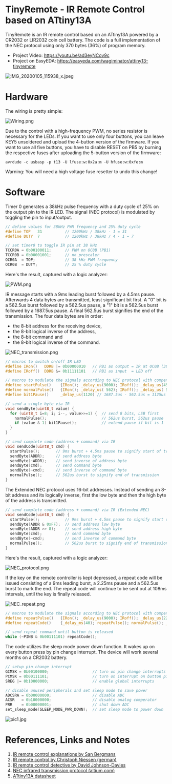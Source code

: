 # TinyRemote - IR Remote Control based on ATtiny13A
TinyRemote is an IR remote control based on an ATtiny13A powered by a CR2032 or LIR2032 coin cell battery. The code is a full implementation of the NEC protocol using only 370 bytes (36%) of program memory.

- Project Video: https://youtu.be/ad3eyNCov9c
- Project on EasyEDA: https://easyeda.com/wagiminator/attiny13-tinyremote

![IMG_20200105_115938_x.jpeg](https://image.easyeda.com/pullimage/VIS5ZlaEejDmMenv7sVxYe85p3RsQkphLDLCliZ2.jpeg)

# Hardware
The wiring is pretty simple:

![Wiring.png](https://github.com/wagiminator/ATtiny13-TinyRemote/blob/master/documentation/TinyRemote_wiring.png)

Due to the control with a high-frequency PWM, no series resistor is necessary for the LEDs. If you want to use only four buttons, you can leave KEY5 unsoldered and upload the 4-button version of the firmware. If you want to use all five buttons, you have to disable RESET on PB5 by burning the respective fuses after uploading the 5-button version of the firmware:

```
avrdude -c usbasp -p t13 -U lfuse:w:0x2a:m -U hfuse:w:0xfe:m
```

Warning: You will need a high voltage fuse resetter to undo this change!

# Software
Timer 0 generates a 38kHz pulse frequency with a duty cycle of 25% on the output pin to the IR LED. The signal (NEC protocol) is modulated by toggling the pin to input/output.

```c
// define values for 38kHz PWM frequency and 25% duty cycle
#define TOP   31          // 1200kHz / 38kHz - 1 = 31
#define DUTY  7           // 1200kHz / 38kHz / 4 - 1 = 7

// set timer0 to toggle IR pin at 38 kHz
TCCR0A = 0b00100011;      // PWM on OC0B (PB1)
TCCR0B = 0b00001001;      // no prescaler
OCR0A  = TOP;             // 38 kHz PWM frequency
OCR0B  = DUTY;            // 25 % duty cycle
```

Here's the result, captured with a logic analyzer:

![PWM.png](https://github.com/wagiminator/ATtiny13-TinyRemote/blob/master/documentation/TinyRemote_PWM.png)

IR message starts with a 9ms leading burst followed by a 4.5ms pause. Afterwards 4 data bytes are transmitted, least significant bit first. A "0" bit is a 562.5us burst followed by a 562.5us pause, a "1" bit is a 562.5us burst followed by a 1687.5us pause. A final 562.5us burst signifies the end of the transmission. The four data bytes are in order:
- the 8-bit address for the receiving device,
- the 8-bit logical inverse of the address,
- the 8-bit command and
- the 8-bit logical inverse of the command.

![NEC_transmission.png](https://techdocs.altium.com/sites/default/files/wiki_attachments/296329/NECMessageFrame.png)

```c
// macros to switch on/off IR LED
#define IRon()   DDRB |= 0b00000010   // PB1 as output = IR at OC0B (38 kHz)
#define IRoff()  DDRB &= 0b11111101   // PB1 as input  = LED off

// macros to modulate the signals according to NEC protocol with compensated timings
#define startPulse()    {IRon(); _delay_us(9000); IRoff(); _delay_us(4500);}
#define normalPulse()   {IRon(); _delay_us( 562); IRoff(); _delay_us( 557);}
#define bit1Pause()     _delay_us(1120) // 1687.5us - 562.5us = 1125us

// send a single byte via IR
void sendByte(uint8_t value) {
  for (uint8_t i=8; i; i--, value>>=1) {  // send 8 bits, LSB first
    normalPulse();                        // 562us burst, 562us pause
    if (value & 1) bit1Pause();           // extend pause if bit is 1
  }
}

// send complete code (address + command) via IR
void sendCode(uint8_t cmd) {
  startPulse();       // 9ms burst + 4.5ms pause to signify start of transmission
  sendByte(ADDR);     // send address byte
  sendByte(~ADDR);    // send inverse of address byte
  sendByte(cmd);      // send command byte
  sendByte(~cmd);     // send inverse of command byte
  normalPulse();      // 562us burst to signify end of transmission
}
```

The Extended NEC protocol uses 16-bit addresses. Instead of sending an 8-bit address and its logically inverse, first the low byte and then the high byte of the address is transmitted.

```c
// send complete code (address + command) via IR (Extended NEC)
void sendCode(uint8_t cmd) {
  startPulse();           // 9ms burst + 4.5ms pause to signify start of transmission
  sendByte(ADDR & 0xFF);  // send address low byte
  sendByte(ADDR >> 8);    // send address high byte
  sendByte(cmd);          // send command byte
  sendByte(~cmd);         // send inverse of command byte
  normalPulse();          // 562us burst to signify end of transmission
}
```

Here's the result, captured with a logic analyzer:

![NEC_protocol.png](https://github.com/wagiminator/ATtiny13-TinyRemote/blob/master/documentation/TinyRemote_NEC.png)

If the key on the remote controller is kept depressed, a repeat code will be issued consisting of a 9ms leading burst, a 2.25ms pause and a 562.5us burst to mark the end. The repeat code will continue to be sent out at 108ms intervals, until the key is finally released.

![NEC_repeat.png](https://techdocs.altium.com/sites/default/files/wiki_attachments/296329/NECRepeatCodes.png)

```c
// macros to modulate the signals according to NEC protocol with compensated timings
#define repeatPulse()   {IRon(); _delay_us(9000); IRoff(); _delay_us(2250);}
#define repeatCode()    {_delay_ms(40); repeatPulse(); normalPulse(); _delay_ms(56);}

// send repeat command until button is released
while (~PINB & 0b00111101) repeatCode();
```

The code utilizes the sleep mode power down function. It wakes up on every button press by pin change interrupt. The device will work several months on a CR2032 battery.

```c
// setup pin change interrupt
GIMSK = 0b00100000;                   // turn on pin change interrupts
PCMSK = 0b00111101;                   // turn on interrupt on button pins
SREG |= 0b10000000;                   // enable global interrupts

// disable unused peripherals and set sleep mode to save power
ADCSRA = 0b00000000;                  // disable ADC
ACSR   = 0b10000000;                  // disable analog comperator
PRR    = 0b00000001;                  // shut down ADC
set_sleep_mode(SLEEP_MODE_PWR_DOWN);  // set sleep mode to power down
```

![pic1.jpg](https://github.com/wagiminator/ATtiny13-TinyRemote/blob/master/documentation/TinyRemote_pic1.jpg)

# References, Links and Notes
1. [IR remote control explanations by San Bergmans](https://www.sbprojects.net/knowledge/ir/index.php)
2. [IR remote control by Christoph Niessen (german)](http://chris.cnie.de/avr/tcm231421.html)
3. [IR remote control detective by David Johnson-Davies](http://www.technoblogy.com/show?24A9)
4. [NEC infrared transmission protocol (altium.com)](https://techdocs.altium.com/display/FPGA/NEC+Infrared+Transmission+Protocol)
5. [ATtiny13A datasheet](http://ww1.microchip.com/downloads/en/DeviceDoc/doc8126.pdf)
